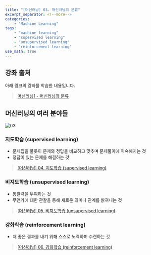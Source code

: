 ```yaml
---
title: "[머신러닝] 03. 머신러닝의 분류"
excerpt_separator: <!--more-->
categories: 
    - "Machine Learning"
tags: 
    - "machine learning"
    - "supervised learning"
    - "unsupervised learning"
    - "reinforcement learning"
use_math: true
---
```

## 강좌 출처  
아래 링크의 강좌를 학습한 내용입니다.  
 > [머신러닝1 - 머신러닝의 분류](https://opentutorials.org/course/4548/28934)  

## 머신러닝의 여러 분야들
![03](https://user-images.githubusercontent.com/59808674/134892717-cca408c6-515e-490e-a762-9318a64f0447.png)  

### 지도학습 (supervised learning)
 - 문제집을 풀듯이 문제와 정답을 비교하고 맞추며 문제풀이에 익숙해지는 것
 - 정답이 있는 문제를 해결하는 것
 > [[머신러닝] 04. 지도학습 (supervised learning)](https://kimeunh3.github.io/machine%20learning/ml-04/)  

### 비지도학습 (unsupervised learning)
 - 통찰력을 부여하는 것
 - 무언가에 대한 관찰을 통해 새로운 의미나 관계를 밝혀내는 것
 > [[머신러닝] 05. 비지도학습 (unsupervised learning)](https://kimeunh3.github.io/machine%20learning/ml-05/)  

### 강화학습 (reinforcement learning)
 - 더 좋은 결과를 내기 위해 스스로 노력하며 수련하는 것
 > [[머신러닝] 06. 강화학습 (reinforcement learning)](https://kimeunh3.github.io/machine%20learning/ml-06/)  